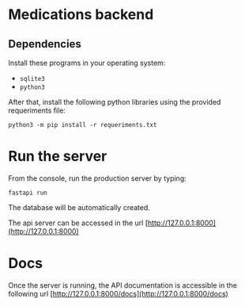 # Medications backend

## Dependencies

Install these programs in your operating system:
- `sqlite3`
- `python3`

After that, install the following python libraries using the provided requeriments file:

```
python3 -m pip install -r requeriments.txt
```

# Run the server

From the console, run the production server by typing:

```
fastapi run
```

The database will be automatically created.

The api server can be accessed in the url [http://127.0.0.1:8000](http://127.0.0.1:8000)

# Docs

Once the server is running, the API documentation is accessible in the following url [http://127.0.0.1:8000/docs](http://127.0.0.1:8000/docs)